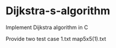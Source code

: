 # Dijkstra-s-algorithm
Implement Dijkstra algorithm in C

Provide two test case 1.txt map5x5(1).txt
